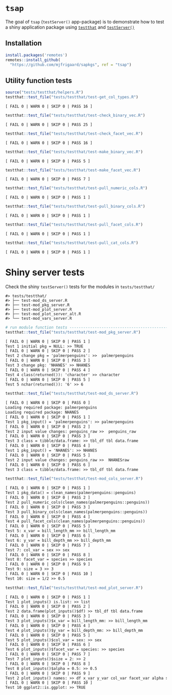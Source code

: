 
<!-- README.md is generated from README.Rmd. Please edit that file -->

# `tsap`

<!-- badges: start -->
<!-- badges: end -->

The goal of `tsap` (`testServer()` app-package) is to demonstrate how to
test a shiny application package using
[`testthat`](https://testthat.r-lib.org/) and
[`testServer()`](https://search.r-project.org/CRAN/refmans/shiny/html/testServer.html)

## Installation

``` r
install.packages('remotes')
remotes::install_github(
  "https://github.com/mjfrigaard/sapkgs", ref = "tsap")
```

## Utility function tests

``` r
source("tests/testthat/helpers.R")
testthat::test_file("tests/testthat/test-get_col_types.R")
```

    [ FAIL 0 | WARN 0 | SKIP 0 | PASS 16 ]

``` r
testthat::test_file("tests/testthat/test-check_binary_vec.R")
```

    [ FAIL 0 | WARN 0 | SKIP 0 | PASS 25 ]

``` r
testthat::test_file("tests/testthat/test-check_facet_vec.R")
```

    [ FAIL 0 | WARN 0 | SKIP 0 | PASS 16 ]

``` r
testthat::test_file("tests/testthat/test-make_binary_vec.R")
```

    [ FAIL 0 | WARN 0 | SKIP 0 | PASS 5 ]

``` r
testthat::test_file("tests/testthat/test-make_facet_vec.R")
```

    [ FAIL 0 | WARN 0 | SKIP 0 | PASS 7 ]

``` r
testthat::test_file("tests/testthat/test-pull_numeric_cols.R")
```

    [ FAIL 0 | WARN 0 | SKIP 0 | PASS 1 ]

``` r
testthat::test_file("tests/testthat/test-pull_binary_cols.R")
```

    [ FAIL 0 | WARN 0 | SKIP 0 | PASS 1 ]

``` r
testthat::test_file("tests/testthat/test-pull_facet_cols.R")
```

    [ FAIL 0 | WARN 0 | SKIP 0 | PASS 1 ]

``` r
testthat::test_file("tests/testthat/test-pull_cat_cols.R")
```

    [ FAIL 0 | WARN 0 | SKIP 0 | PASS 1 ]

# Shiny server tests

Check the shiny `testServer()` tests for the modules in
`tests/testthat/`

    #> tests/testthat/
    #> ├── test-mod_ds_server.R
    #> ├── test-mod_pkg_server.R
    #> ├── test-mod_plot_server.R
    #> ├── test-mod_plot_server_alt.R
    #> └── test-mod_vars_server.R

``` r
# run module function tests -----------------------------------------------
testthat::test_file("tests/testthat/test-mod_pkg_server.R")
```

``` default
[ FAIL 0 | WARN 0 | SKIP 0 | PASS 1 ]
Test 1 initial pkg = NULL: >> TRUE 
[ FAIL 0 | WARN 0 | SKIP 0 | PASS 2 ]
Test 2 change pkg = 'palmerpenguins': >>  palmerpenguins 
[ FAIL 0 | WARN 0 | SKIP 0 | PASS 3 ]
Test 3 change pkg: 'NHANES' >> NHANES 
[ FAIL 0 | WARN 0 | SKIP 0 | PASS 4 ]
Test 4 class(returned()): 'character' >> character 
[ FAIL 0 | WARN 0 | SKIP 0 | PASS 5 ]
Test 5 nchar(returned()): '6' >> 6
```

``` r
testthat::test_file("tests/testthat/test-mod_ds_server.R")
```

``` default
[ FAIL 0 | WARN 0 | SKIP 0 | PASS 0 ]
Loading required package: palmerpenguins
Loading required package: NHANES
[ FAIL 0 | WARN 0 | SKIP 0 | PASS 1 ]
Test 1 pkg_input() = 'palmerpenguins': >> palmerpenguins 
[ FAIL 0 | WARN 0 | SKIP 0 | PASS 2 ]
Test 2 input value changes: penguins_raw >>  penguins_raw 
[ FAIL 0 | WARN 0 | SKIP 0 | PASS 3 ]
Test 3 class = tibble/data.frame: >> tbl_df tbl data.frame 
[ FAIL 0 | WARN 0 | SKIP 0 | PASS 4 ]
Test 1 pkg_input() = 'NHANES': >> NHANES 
[ FAIL 0 | WARN 0 | SKIP 0 | PASS 5 ]
Test 2 input value changes: penguins_raw >>  NHANESraw 
[ FAIL 0 | WARN 0 | SKIP 0 | PASS 6 ]
Test 3 class = tibble/data.frame: >> tbl_df tbl data.frame 
```

``` r
testthat::test_file("tests/testthat/test-mod_cols_server.R")
```

``` default
[ FAIL 0 | WARN 0 | SKIP 0 | PASS 1 ]
Test 1 pkg_data() = clean_names(palmerpenguins::penguins) 
[ FAIL 0 | WARN 0 | SKIP 0 | PASS 2 ]
Test 2 pull_numeric_cols(clean_names(palmerpenguins::penguins)) 
[ FAIL 0 | WARN 0 | SKIP 0 | PASS 3 ]
Test 3 pull_binary_cols(clean_names(palmerpenguins::penguins)) 
[ FAIL 0 | WARN 0 | SKIP 0 | PASS 4 ]
Test 4 pull_facet_cols(clean_names(palmerpenguins::penguins)) 
[ FAIL 0 | WARN 0 | SKIP 0 | PASS 5 ]
Test 5: x_var = bill_length_mm >> bill_length_mm 
[ FAIL 0 | WARN 0 | SKIP 0 | PASS 6 ]
Test 6: y_var = bill_depth_mm >> bill_depth_mm 
[ FAIL 0 | WARN 0 | SKIP 0 | PASS 7 ]
Test 7: col_var = sex >> sex 
[ FAIL 0 | WARN 0 | SKIP 0 | PASS 8 ]
Test 8: facet_var = species >> species 
[ FAIL 0 | WARN 0 | SKIP 0 | PASS 9 ]
Test 9: size = 3 >> 3 
[ FAIL 0 | WARN 0 | SKIP 0 | PASS 10 ]
Test 10: size = 1/2 >> 0.5 
```

``` r
testthat::test_file("tests/testthat/test-mod_plot_server.R")
```

``` default
[ FAIL 0 | WARN 0 | SKIP 0 | PASS 1 ]
Test 1 plot_inputs() is.list: >> list 
[ FAIL 0 | WARN 0 | SKIP 0 | PASS 2 ]
Test 2 data.frame(plot_inputs()$df) >> tbl_df tbl data.frame 
[ FAIL 0 | WARN 0 | SKIP 0 | PASS 3 ]
Test 3 plot_inputs()$x_var = bill_length_mm: >> bill_length_mm 
[ FAIL 0 | WARN 0 | SKIP 0 | PASS 4 ]
Test 4 plot_inputs()$y_var = bill_depth_mm: >> bill_depth_mm 
[ FAIL 0 | WARN 0 | SKIP 0 | PASS 5 ]
Test 5 plot_inputs()$col_var = sex: >> sex 
[ FAIL 0 | WARN 0 | SKIP 0 | PASS 6 ]
Test 6 plot_inputs()$facet_var = species: >> species 
[ FAIL 0 | WARN 0 | SKIP 0 | PASS 7 ]
Test 7 plot_inputs()$size = 2: >> 2 
[ FAIL 0 | WARN 0 | SKIP 0 | PASS 8 ]
Test 8 plot_inputs()$alpha = 0.5: >> 0.5 
[ FAIL 0 | WARN 0 | SKIP 0 | PASS 9 ]
Test 2 plot_inputs() names: >> df x_var y_var col_var facet_var alpha size 
[ FAIL 0 | WARN 0 | SKIP 0 | PASS 10 ]
Test 10 ggplot2::is.ggplot: >> TRUE 
```
